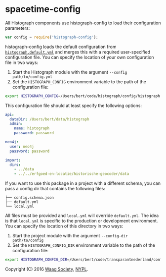 # spacetime-config

All Histograph components use histograph-config to load their configuration parameters:

 ```js
var config = require('histograph-config');
```

histograph-config loads the default configuration from [`histograph.default.yml`](histograph.default.yml) and merges this with a required user-specified configuration file. You can specify the location of your own configuration file in two ways:

1. Start the Histograph module with the argument `--config path/to/config.yml`
2. Set the `HISTOGRAPH_CONFIG` environment variable to the path of the configuration file:

```bash
export HISTOGRAPH_CONFIG=/Users/bert/code/histograph/config/histograph.bert.yml
```

This configuration file should at least specify the following options:

```yml
api:
  dataDir: /Users/bert/data/histograph
  admin:
    name: histograph
    password: password

neo4j:
  user: neo4j
  password: password

import:
  dirs:
    - ../data
    - ../../erfgoed-en-locatie/historische-geocoder/data
```

If you want to use this package in a project with a different schema, you can pass a config dir that contains the following files:

```
├── config.schema.json
├── default.yml
└── local.yml
```

All files must be provided and `local.yml` will override `default.yml`. The idea is that `local.yml` is specific to the production or development environment. You can specify the location of this directory in two ways:

1. Start the project module with the argument `--config-dir path/to/config`
2. Set the `HISTOGRAPH_CONFIG_DIR` environment variable to the path of the configuration file:

```bash
export HISTOGRAPH_CONFIG_DIR=/Users/bert/code/transparantnederland/config
```

Copyright (C) 2016 [Waag Society](http://waag.org), [NYPL](http://nypl.org).
